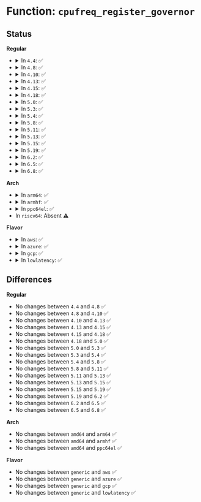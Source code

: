 # Function: <code>cpufreq_register_governor</code>

## Status
<b>Regular</b>
<ul>
<li>
<details>
<summary>In <code>4.4</code>: ✅</summary>

```c
int cpufreq_register_governor(struct cpufreq_governor *governor);
```

**Collision:** Unique Global

**Inline:** No

**Transformation:** False

**Instances:**

```
In drivers/cpufreq/cpufreq.c (ffffffff816af7b0)
Location: drivers/cpufreq/cpufreq.c:2004
Inline: False
Direct callers:
  - drivers/cpufreq/cpufreq_performance.c:cpufreq_gov_performance_init
  - drivers/cpufreq/cpufreq_powersave.c:cpufreq_gov_powersave_init
  - drivers/cpufreq/cpufreq_userspace.c:cpufreq_gov_userspace_init
  - drivers/cpufreq/cpufreq_ondemand.c:cpufreq_gov_dbs_init
  - drivers/cpufreq/cpufreq_conservative.c:cpufreq_gov_dbs_init
```
**Symbols:**

```
ffffffff816af7b0-ffffffff816af83b: cpufreq_register_governor (STB_GLOBAL)
```
</details>
</li>
<li>
<details>
<summary>In <code>4.8</code>: ✅</summary>

```c
int cpufreq_register_governor(struct cpufreq_governor *governor);
```

**Collision:** Unique Global

**Inline:** No

**Transformation:** False

**Instances:**

```
In drivers/cpufreq/cpufreq.c (ffffffff81710dc0)
Location: drivers/cpufreq/cpufreq.c:2108
Inline: False
Direct callers:
  - drivers/cpufreq/cpufreq_performance.c:cpufreq_gov_performance_init
  - drivers/cpufreq/cpufreq_powersave.c:cpufreq_gov_powersave_init
  - drivers/cpufreq/cpufreq_userspace.c:cpufreq_gov_userspace_init
  - drivers/cpufreq/cpufreq_ondemand.c:cpufreq_gov_dbs_init
  - drivers/cpufreq/cpufreq_conservative.c:cpufreq_gov_dbs_init
```
**Symbols:**

```
ffffffff81710dc0-ffffffff81710e47: cpufreq_register_governor (STB_GLOBAL)
```
</details>
</li>
<li>
<details>
<summary>In <code>4.10</code>: ✅</summary>

```c
int cpufreq_register_governor(struct cpufreq_governor *governor);
```

**Collision:** Unique Global

**Inline:** No

**Transformation:** False

**Instances:**

```
In drivers/cpufreq/cpufreq.c (ffffffff81742ce0)
Location: drivers/cpufreq/cpufreq.c:2080
Inline: False
Direct callers:
  - kernel/sched/cpufreq_schedutil.c:sugov_register
  - drivers/cpufreq/cpufreq_performance.c:cpufreq_gov_performance_init
  - drivers/cpufreq/cpufreq_powersave.c:cpufreq_gov_powersave_init
  - drivers/cpufreq/cpufreq_userspace.c:cpufreq_gov_userspace_init
  - drivers/cpufreq/cpufreq_ondemand.c:cpufreq_gov_dbs_init
  - drivers/cpufreq/cpufreq_conservative.c:cpufreq_gov_dbs_init
```
**Symbols:**

```
ffffffff81742ce0-ffffffff81742d67: cpufreq_register_governor (STB_GLOBAL)
```
</details>
</li>
<li>
<details>
<summary>In <code>4.13</code>: ✅</summary>

```c
int cpufreq_register_governor(struct cpufreq_governor *governor);
```

**Collision:** Unique Global

**Inline:** No

**Transformation:** False

**Instances:**

```
In drivers/cpufreq/cpufreq.c (ffffffff81761350)
Location: drivers/cpufreq/cpufreq.c:2083
Inline: False
Direct callers:
  - kernel/sched/cpufreq_schedutil.c:sugov_register
  - drivers/cpufreq/cpufreq_performance.c:cpufreq_gov_performance_init
  - drivers/cpufreq/cpufreq_powersave.c:cpufreq_gov_powersave_init
  - drivers/cpufreq/cpufreq_userspace.c:cpufreq_gov_userspace_init
  - drivers/cpufreq/cpufreq_ondemand.c:cpufreq_gov_dbs_init
  - drivers/cpufreq/cpufreq_conservative.c:cpufreq_gov_dbs_init
```
**Symbols:**

```
ffffffff81761350-ffffffff817613d7: cpufreq_register_governor (STB_GLOBAL)
```
</details>
</li>
<li>
<details>
<summary>In <code>4.15</code>: ✅</summary>

```c
int cpufreq_register_governor(struct cpufreq_governor *governor);
```

**Collision:** Unique Global

**Inline:** No

**Transformation:** False

**Instances:**

```
In drivers/cpufreq/cpufreq.c (ffffffff817d72f0)
Location: drivers/cpufreq/cpufreq.c:2116
Inline: False
Direct callers:
  - kernel/sched/cpufreq_schedutil.c:sugov_register
  - drivers/cpufreq/cpufreq_performance.c:cpufreq_gov_performance_init
  - drivers/cpufreq/cpufreq_powersave.c:cpufreq_gov_powersave_init
  - drivers/cpufreq/cpufreq_userspace.c:cpufreq_gov_userspace_init
  - drivers/cpufreq/cpufreq_ondemand.c:cpufreq_gov_dbs_init
  - drivers/cpufreq/cpufreq_conservative.c:cpufreq_gov_dbs_init
```
**Symbols:**

```
ffffffff817d72f0-ffffffff817d7377: cpufreq_register_governor (STB_GLOBAL)
```
</details>
</li>
<li>
<details>
<summary>In <code>4.18</code>: ✅</summary>

```c
int cpufreq_register_governor(struct cpufreq_governor *governor);
```

**Collision:** Unique Global

**Inline:** No

**Transformation:** False

**Instances:**

```
In drivers/cpufreq/cpufreq.c (ffffffff8181feb0)
Location: drivers/cpufreq/cpufreq.c:2115
Inline: False
Direct callers:
  - kernel/sched/cpufreq_schedutil.c:sugov_register
  - drivers/cpufreq/cpufreq_performance.c:cpufreq_gov_performance_init
  - drivers/cpufreq/cpufreq_powersave.c:cpufreq_gov_powersave_init
  - drivers/cpufreq/cpufreq_userspace.c:cpufreq_gov_userspace_init
  - drivers/cpufreq/cpufreq_ondemand.c:cpufreq_gov_dbs_init
  - drivers/cpufreq/cpufreq_conservative.c:cpufreq_gov_dbs_init
```
**Symbols:**

```
ffffffff8181feb0-ffffffff8181ff37: cpufreq_register_governor (STB_GLOBAL)
```
</details>
</li>
<li>
<details>
<summary>In <code>5.0</code>: ✅</summary>

```c
int cpufreq_register_governor(struct cpufreq_governor *governor);
```

**Collision:** Unique Global

**Inline:** No

**Transformation:** False

**Instances:**

```
In drivers/cpufreq/cpufreq.c (ffffffff8184bd50)
Location: drivers/cpufreq/cpufreq.c:2116
Inline: False
Direct callers:
  - kernel/sched/cpufreq_schedutil.c:sugov_register
  - drivers/cpufreq/cpufreq_performance.c:cpufreq_gov_performance_init
  - drivers/cpufreq/cpufreq_powersave.c:cpufreq_gov_powersave_init
  - drivers/cpufreq/cpufreq_userspace.c:cpufreq_gov_userspace_init
  - drivers/cpufreq/cpufreq_ondemand.c:cpufreq_gov_dbs_init
  - drivers/cpufreq/cpufreq_conservative.c:cpufreq_gov_dbs_init
```
**Symbols:**

```
ffffffff8184bd50-ffffffff8184bdd7: cpufreq_register_governor (STB_GLOBAL)
```
</details>
</li>
<li>
<details>
<summary>In <code>5.3</code>: ✅</summary>

```c
int cpufreq_register_governor(struct cpufreq_governor *governor);
```

**Collision:** Unique Global

**Inline:** No

**Transformation:** False

**Instances:**

```
In drivers/cpufreq/cpufreq.c (ffffffff8188ed80)
Location: drivers/cpufreq/cpufreq.c:2266
Inline: False
Direct callers:
  - kernel/sched/cpufreq_schedutil.c:sugov_register
  - drivers/cpufreq/cpufreq_performance.c:cpufreq_gov_performance_init
  - drivers/cpufreq/cpufreq_powersave.c:cpufreq_gov_powersave_init
  - drivers/cpufreq/cpufreq_userspace.c:cpufreq_gov_userspace_init
  - drivers/cpufreq/cpufreq_ondemand.c:cpufreq_gov_dbs_init
  - drivers/cpufreq/cpufreq_conservative.c:cpufreq_gov_dbs_init
```
**Symbols:**

```
ffffffff8188ed80-ffffffff8188ee07: cpufreq_register_governor (STB_GLOBAL)
```
</details>
</li>
<li>
<details>
<summary>In <code>5.4</code>: ✅</summary>

```c
int cpufreq_register_governor(struct cpufreq_governor *governor);
```

**Collision:** Unique Global

**Inline:** No

**Transformation:** False

**Instances:**

```
In drivers/cpufreq/cpufreq.c (ffffffff818c0d70)
Location: drivers/cpufreq/cpufreq.c:2280
Inline: False
Direct callers:
  - kernel/sched/cpufreq_schedutil.c:sugov_register
  - drivers/cpufreq/cpufreq_performance.c:cpufreq_gov_performance_init
  - drivers/cpufreq/cpufreq_powersave.c:cpufreq_gov_powersave_init
  - drivers/cpufreq/cpufreq_userspace.c:cpufreq_gov_userspace_init
  - drivers/cpufreq/cpufreq_ondemand.c:cpufreq_gov_dbs_init
  - drivers/cpufreq/cpufreq_conservative.c:cpufreq_gov_dbs_init
```
**Symbols:**

```
ffffffff818c0d70-ffffffff818c0df7: cpufreq_register_governor (STB_GLOBAL)
```
</details>
</li>
<li>
<details>
<summary>In <code>5.8</code>: ✅</summary>

```c
int cpufreq_register_governor(struct cpufreq_governor *governor);
```

**Collision:** Unique Global

**Inline:** No

**Transformation:** False

**Instances:**

```
In drivers/cpufreq/cpufreq.c (ffffffff81992a10)
Location: drivers/cpufreq/cpufreq.c:2317
Inline: False
Direct callers:
  - kernel/sched/cpufreq_schedutil.c:sugov_register
  - drivers/cpufreq/cpufreq_performance.c:cpufreq_gov_performance_init
  - drivers/cpufreq/cpufreq_powersave.c:cpufreq_gov_powersave_init
  - drivers/cpufreq/cpufreq_userspace.c:cpufreq_gov_userspace_init
  - drivers/cpufreq/cpufreq_ondemand.c:cpufreq_gov_dbs_init
  - drivers/cpufreq/cpufreq_conservative.c:cpufreq_gov_dbs_init
```
**Symbols:**

```
ffffffff81992a10-ffffffff81992ad5: cpufreq_register_governor (STB_GLOBAL)
```
</details>
</li>
<li>
<details>
<summary>In <code>5.11</code>: ✅</summary>

```c
int cpufreq_register_governor(struct cpufreq_governor *governor);
```

**Collision:** Unique Global

**Inline:** No

**Transformation:** False

**Instances:**

```
In drivers/cpufreq/cpufreq.c (ffffffff81995c20)
Location: drivers/cpufreq/cpufreq.c:2393
Inline: False
Direct callers:
  - kernel/sched/cpufreq_schedutil.c:schedutil_gov_init
  - drivers/cpufreq/cpufreq_performance.c:cpufreq_gov_performance_init
  - drivers/cpufreq/cpufreq_powersave.c:cpufreq_gov_powersave_init
  - drivers/cpufreq/cpufreq_userspace.c:cpufreq_gov_userspace_init
  - drivers/cpufreq/cpufreq_ondemand.c:CPU_FREQ_GOV_ONDEMAND_init
  - drivers/cpufreq/cpufreq_conservative.c:CPU_FREQ_GOV_CONSERVATIVE_init
```
**Symbols:**

```
ffffffff81995c20-ffffffff81995ce5: cpufreq_register_governor (STB_GLOBAL)
```
</details>
</li>
<li>
<details>
<summary>In <code>5.13</code>: ✅</summary>

```c
int cpufreq_register_governor(struct cpufreq_governor *governor);
```

**Collision:** Unique Global

**Inline:** No

**Transformation:** False

**Instances:**

```
In drivers/cpufreq/cpufreq.c (ffffffff8197aa90)
Location: drivers/cpufreq/cpufreq.c:2399
Inline: False
Direct callers:
  - kernel/sched/cpufreq_schedutil.c:schedutil_gov_init
  - drivers/cpufreq/cpufreq_performance.c:cpufreq_gov_performance_init
  - drivers/cpufreq/cpufreq_powersave.c:cpufreq_gov_powersave_init
  - drivers/cpufreq/cpufreq_userspace.c:cpufreq_gov_userspace_init
  - drivers/cpufreq/cpufreq_ondemand.c:CPU_FREQ_GOV_ONDEMAND_init
  - drivers/cpufreq/cpufreq_conservative.c:CPU_FREQ_GOV_CONSERVATIVE_init
```
**Symbols:**

```
ffffffff8197aa90-ffffffff8197ab55: cpufreq_register_governor (STB_GLOBAL)
```
</details>
</li>
<li>
<details>
<summary>In <code>5.15</code>: ✅</summary>

```c
int cpufreq_register_governor(struct cpufreq_governor *governor);
```

**Collision:** Unique Global

**Inline:** No

**Transformation:** False

**Instances:**

```
In drivers/cpufreq/cpufreq.c (ffffffff81a23a20)
Location: drivers/cpufreq/cpufreq.c:2401
Inline: False
Direct callers:
  - kernel/sched/cpufreq_schedutil.c:schedutil_gov_init
  - drivers/cpufreq/cpufreq_performance.c:cpufreq_gov_performance_init
  - drivers/cpufreq/cpufreq_powersave.c:cpufreq_gov_powersave_init
  - drivers/cpufreq/cpufreq_userspace.c:cpufreq_gov_userspace_init
  - drivers/cpufreq/cpufreq_ondemand.c:CPU_FREQ_GOV_ONDEMAND_init
  - drivers/cpufreq/cpufreq_conservative.c:CPU_FREQ_GOV_CONSERVATIVE_init
```
**Symbols:**

```
ffffffff81a23a20-ffffffff81a23ae5: cpufreq_register_governor (STB_GLOBAL)
```
</details>
</li>
<li>
<details>
<summary>In <code>5.19</code>: ✅</summary>

```c
int cpufreq_register_governor(struct cpufreq_governor *governor);
```

**Collision:** Unique Global

**Inline:** No

**Transformation:** False

**Instances:**

```
In drivers/cpufreq/cpufreq.c (ffffffff81b8cf90)
Location: drivers/cpufreq/cpufreq.c:2441
Inline: False
Direct callers:
  - kernel/sched/build_utility.c:schedutil_gov_init
  - drivers/cpufreq/cpufreq_performance.c:cpufreq_gov_performance_init
  - drivers/cpufreq/cpufreq_powersave.c:cpufreq_gov_powersave_init
  - drivers/cpufreq/cpufreq_userspace.c:cpufreq_gov_userspace_init
  - drivers/cpufreq/cpufreq_ondemand.c:CPU_FREQ_GOV_ONDEMAND_init
  - drivers/cpufreq/cpufreq_conservative.c:CPU_FREQ_GOV_CONSERVATIVE_init
```
**Symbols:**

```
ffffffff81b8cf90-ffffffff81b8d05f: cpufreq_register_governor (STB_GLOBAL)
```
</details>
</li>
<li>
<details>
<summary>In <code>6.2</code>: ✅</summary>

```c
int cpufreq_register_governor(struct cpufreq_governor *governor);
```

**Collision:** Unique Global

**Inline:** No

**Transformation:** False

**Instances:**

```
In drivers/cpufreq/cpufreq.c (ffffffff81d2c980)
Location: drivers/cpufreq/cpufreq.c:2438
Inline: False
Direct callers:
  - kernel/sched/build_utility.c:schedutil_gov_init
  - drivers/cpufreq/cpufreq_performance.c:cpufreq_gov_performance_init
  - drivers/cpufreq/cpufreq_powersave.c:cpufreq_gov_powersave_init
  - drivers/cpufreq/cpufreq_userspace.c:cpufreq_gov_userspace_init
  - drivers/cpufreq/cpufreq_ondemand.c:CPU_FREQ_GOV_ONDEMAND_init
  - drivers/cpufreq/cpufreq_conservative.c:CPU_FREQ_GOV_CONSERVATIVE_init
```
**Symbols:**

```
ffffffff81d2c980-ffffffff81d2ca4f: cpufreq_register_governor (STB_GLOBAL)
```
</details>
</li>
<li>
<details>
<summary>In <code>6.5</code>: ✅</summary>

```c
int cpufreq_register_governor(struct cpufreq_governor *governor);
```

**Collision:** Unique Global

**Inline:** No

**Transformation:** False

**Instances:**

```
In drivers/cpufreq/cpufreq.c (ffffffff81d95c10)
Location: drivers/cpufreq/cpufreq.c:2445
Inline: False
Direct callers:
  - kernel/sched/build_utility.c:schedutil_gov_init
  - drivers/cpufreq/cpufreq_performance.c:cpufreq_gov_performance_init
  - drivers/cpufreq/cpufreq_powersave.c:cpufreq_gov_powersave_init
  - drivers/cpufreq/cpufreq_userspace.c:cpufreq_gov_userspace_init
  - drivers/cpufreq/cpufreq_ondemand.c:CPU_FREQ_GOV_ONDEMAND_init
  - drivers/cpufreq/cpufreq_conservative.c:CPU_FREQ_GOV_CONSERVATIVE_init
```
**Symbols:**

```
ffffffff81d95c10-ffffffff81d95cdf: cpufreq_register_governor (STB_GLOBAL)
```
</details>
</li>
<li>
<details>
<summary>In <code>6.8</code>: ✅</summary>

```c
int cpufreq_register_governor(struct cpufreq_governor *governor);
```

**Collision:** Unique Global

**Inline:** No

**Transformation:** False

**Instances:**

```
In drivers/cpufreq/cpufreq.c (ffffffff81e4d700)
Location: drivers/cpufreq/cpufreq.c:2486
Inline: False
Direct callers:
  - kernel/sched/build_utility.c:schedutil_gov_init
  - drivers/cpufreq/cpufreq_performance.c:cpufreq_gov_performance_init
  - drivers/cpufreq/cpufreq_powersave.c:cpufreq_gov_powersave_init
  - drivers/cpufreq/cpufreq_userspace.c:cpufreq_gov_userspace_init
  - drivers/cpufreq/cpufreq_ondemand.c:CPU_FREQ_GOV_ONDEMAND_init
  - drivers/cpufreq/cpufreq_conservative.c:CPU_FREQ_GOV_CONSERVATIVE_init
```
**Symbols:**

```
ffffffff81e4d700-ffffffff81e4d7cf: cpufreq_register_governor (STB_GLOBAL)
```
</details>
</li>
</ul>
<b>Arch</b>
<ul>
<li>
<details>
<summary>In <code>arm64</code>: ✅</summary>

```c
int cpufreq_register_governor(struct cpufreq_governor *governor);
```

**Collision:** Unique Global

**Inline:** No

**Transformation:** False

**Instances:**

```
In drivers/cpufreq/cpufreq.c (ffff800010b1d7b0)
Location: drivers/cpufreq/cpufreq.c:2280
Inline: False
Direct callers:
  - kernel/sched/cpufreq_schedutil.c:sugov_register
  - drivers/cpufreq/cpufreq_performance.c:cpufreq_gov_performance_init
  - drivers/cpufreq/cpufreq_powersave.c:cpufreq_gov_powersave_init
  - drivers/cpufreq/cpufreq_userspace.c:cpufreq_gov_userspace_init
  - drivers/cpufreq/cpufreq_ondemand.c:cpufreq_gov_dbs_init
  - drivers/cpufreq/cpufreq_conservative.c:cpufreq_gov_dbs_init
```
**Symbols:**

```
ffff800010b1d7b0-ffff800010b1d844: cpufreq_register_governor (STB_GLOBAL)
```
</details>
</li>
<li>
<details>
<summary>In <code>armhf</code>: ✅</summary>

```c
int cpufreq_register_governor(struct cpufreq_governor *governor);
```

**Collision:** Unique Global

**Inline:** No

**Transformation:** False

**Instances:**

```
In drivers/cpufreq/cpufreq.c (c0bf8630)
Location: drivers/cpufreq/cpufreq.c:2280
Inline: False
Direct callers:
  - kernel/sched/cpufreq_schedutil.c:sugov_register
  - drivers/cpufreq/cpufreq_performance.c:cpufreq_gov_performance_init
  - drivers/cpufreq/cpufreq_powersave.c:cpufreq_gov_powersave_init
  - drivers/cpufreq/cpufreq_userspace.c:cpufreq_gov_userspace_init
  - drivers/cpufreq/cpufreq_ondemand.c:cpufreq_gov_dbs_init
  - drivers/cpufreq/cpufreq_conservative.c:cpufreq_gov_dbs_init
```
**Symbols:**

```
c0bf8630-c0bf86bc: cpufreq_register_governor (STB_GLOBAL)
```
</details>
</li>
<li>
<details>
<summary>In <code>ppc64el</code>: ✅</summary>

```c
int cpufreq_register_governor(struct cpufreq_governor *governor);
```

**Collision:** Unique Global

**Inline:** No

**Transformation:** False

**Instances:**

```
In drivers/cpufreq/cpufreq.c (c000000000c10790)
Location: drivers/cpufreq/cpufreq.c:2280
Inline: False
Direct callers:
  - kernel/sched/cpufreq_schedutil.c:sugov_register
  - drivers/cpufreq/cpufreq_performance.c:cpufreq_gov_performance_init
  - drivers/cpufreq/cpufreq_powersave.c:cpufreq_gov_powersave_init
  - drivers/cpufreq/cpufreq_userspace.c:cpufreq_gov_userspace_init
  - drivers/cpufreq/cpufreq_ondemand.c:cpufreq_gov_dbs_init
  - drivers/cpufreq/cpufreq_conservative.c:cpufreq_gov_dbs_init
```
**Symbols:**

```
c000000000c10790-c000000000c10880: cpufreq_register_governor (STB_GLOBAL)
```
</details>
</li>
<li>
In <code>riscv64</code>: Absent ⚠️
</li>
</ul>
<b>Flavor</b>
<ul>
<li>
<details>
<summary>In <code>aws</code>: ✅</summary>

```c
int cpufreq_register_governor(struct cpufreq_governor *governor);
```

**Collision:** Unique Global

**Inline:** No

**Transformation:** False

**Instances:**

```
In drivers/cpufreq/cpufreq.c (ffffffff81865490)
Location: drivers/cpufreq/cpufreq.c:2280
Inline: False
Direct callers:
  - kernel/sched/cpufreq_schedutil.c:sugov_register
  - drivers/cpufreq/cpufreq_performance.c:cpufreq_gov_performance_init
  - drivers/cpufreq/cpufreq_powersave.c:cpufreq_gov_powersave_init
  - drivers/cpufreq/cpufreq_userspace.c:cpufreq_gov_userspace_init
  - drivers/cpufreq/cpufreq_ondemand.c:cpufreq_gov_dbs_init
  - drivers/cpufreq/cpufreq_conservative.c:cpufreq_gov_dbs_init
```
**Symbols:**

```
ffffffff81865490-ffffffff81865517: cpufreq_register_governor (STB_GLOBAL)
```
</details>
</li>
<li>
<details>
<summary>In <code>azure</code>: ✅</summary>

```c
int cpufreq_register_governor(struct cpufreq_governor *governor);
```

**Collision:** Unique Global

**Inline:** No

**Transformation:** False

**Instances:**

```
In drivers/cpufreq/cpufreq.c (ffffffff8182e140)
Location: drivers/cpufreq/cpufreq.c:2280
Inline: False
Direct callers:
  - kernel/sched/cpufreq_schedutil.c:sugov_register
  - drivers/cpufreq/cpufreq_performance.c:cpufreq_gov_performance_init
  - drivers/cpufreq/cpufreq_powersave.c:cpufreq_gov_powersave_init
  - drivers/cpufreq/cpufreq_userspace.c:cpufreq_gov_userspace_init
  - drivers/cpufreq/cpufreq_ondemand.c:cpufreq_gov_dbs_init
  - drivers/cpufreq/cpufreq_conservative.c:cpufreq_gov_dbs_init
```
**Symbols:**

```
ffffffff8182e140-ffffffff8182e1c7: cpufreq_register_governor (STB_GLOBAL)
```
</details>
</li>
<li>
<details>
<summary>In <code>gcp</code>: ✅</summary>

```c
int cpufreq_register_governor(struct cpufreq_governor *governor);
```

**Collision:** Unique Global

**Inline:** No

**Transformation:** False

**Instances:**

```
In drivers/cpufreq/cpufreq.c (ffffffff818b6220)
Location: drivers/cpufreq/cpufreq.c:2280
Inline: False
Direct callers:
  - kernel/sched/cpufreq_schedutil.c:sugov_register
  - drivers/cpufreq/cpufreq_performance.c:cpufreq_gov_performance_init
  - drivers/cpufreq/cpufreq_powersave.c:cpufreq_gov_powersave_init
  - drivers/cpufreq/cpufreq_userspace.c:cpufreq_gov_userspace_init
  - drivers/cpufreq/cpufreq_ondemand.c:cpufreq_gov_dbs_init
  - drivers/cpufreq/cpufreq_conservative.c:cpufreq_gov_dbs_init
```
**Symbols:**

```
ffffffff818b6220-ffffffff818b62a7: cpufreq_register_governor (STB_GLOBAL)
```
</details>
</li>
<li>
<details>
<summary>In <code>lowlatency</code>: ✅</summary>

```c
int cpufreq_register_governor(struct cpufreq_governor *governor);
```

**Collision:** Unique Global

**Inline:** No

**Transformation:** False

**Instances:**

```
In drivers/cpufreq/cpufreq.c (ffffffff818d24d0)
Location: drivers/cpufreq/cpufreq.c:2280
Inline: False
Direct callers:
  - kernel/sched/cpufreq_schedutil.c:sugov_register
  - drivers/cpufreq/cpufreq_performance.c:cpufreq_gov_performance_init
  - drivers/cpufreq/cpufreq_powersave.c:cpufreq_gov_powersave_init
  - drivers/cpufreq/cpufreq_userspace.c:cpufreq_gov_userspace_init
  - drivers/cpufreq/cpufreq_ondemand.c:cpufreq_gov_dbs_init
  - drivers/cpufreq/cpufreq_conservative.c:cpufreq_gov_dbs_init
```
**Symbols:**

```
ffffffff818d24d0-ffffffff818d2557: cpufreq_register_governor (STB_GLOBAL)
```
</details>
</li>
</ul>

## Differences
<b>Regular</b>
<ul>
<li>
No changes between <code>4.4</code> and <code>4.8</code> ✅
</li>
<li>
No changes between <code>4.8</code> and <code>4.10</code> ✅
</li>
<li>
No changes between <code>4.10</code> and <code>4.13</code> ✅
</li>
<li>
No changes between <code>4.13</code> and <code>4.15</code> ✅
</li>
<li>
No changes between <code>4.15</code> and <code>4.18</code> ✅
</li>
<li>
No changes between <code>4.18</code> and <code>5.0</code> ✅
</li>
<li>
No changes between <code>5.0</code> and <code>5.3</code> ✅
</li>
<li>
No changes between <code>5.3</code> and <code>5.4</code> ✅
</li>
<li>
No changes between <code>5.4</code> and <code>5.8</code> ✅
</li>
<li>
No changes between <code>5.8</code> and <code>5.11</code> ✅
</li>
<li>
No changes between <code>5.11</code> and <code>5.13</code> ✅
</li>
<li>
No changes between <code>5.13</code> and <code>5.15</code> ✅
</li>
<li>
No changes between <code>5.15</code> and <code>5.19</code> ✅
</li>
<li>
No changes between <code>5.19</code> and <code>6.2</code> ✅
</li>
<li>
No changes between <code>6.2</code> and <code>6.5</code> ✅
</li>
<li>
No changes between <code>6.5</code> and <code>6.8</code> ✅
</li>
</ul>
<b>Arch</b>
<ul>
<li>
No changes between <code>amd64</code> and <code>arm64</code> ✅
</li>
<li>
No changes between <code>amd64</code> and <code>armhf</code> ✅
</li>
<li>
No changes between <code>amd64</code> and <code>ppc64el</code> ✅
</li>
</ul>
<b>Flavor</b>
<ul>
<li>
No changes between <code>generic</code> and <code>aws</code> ✅
</li>
<li>
No changes between <code>generic</code> and <code>azure</code> ✅
</li>
<li>
No changes between <code>generic</code> and <code>gcp</code> ✅
</li>
<li>
No changes between <code>generic</code> and <code>lowlatency</code> ✅
</li>
</ul>
